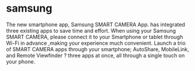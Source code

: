 samsung
=======

The new smartphone app, Samsung SMART CAMERA App. has integrated three existing apps to save time and effort. When using your Samsung SMART CAMERA, please connect it to your Smartphone or tablet through Wi-Fi in advance ,making your experience much convenient. Launch a trio of SMART CAMERA apps through your smartphone; AutoShare, MobileLink, and Remote Viewfinder ? three apps at once, all through a single touch on your phone.
